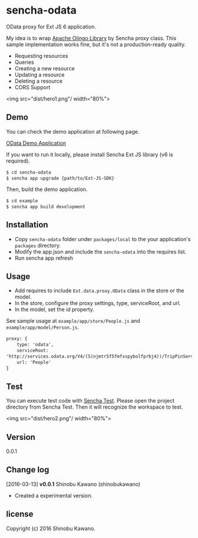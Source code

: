 # sencha-odata

OData proxy for Ext JS 6 application. 

My idea is to wrap [Apache Olingo Library](https://olingo.apache.org/doc/javascript/index.html) by Sencha proxy class. This sample implementation works fine, but it's not a production-ready quality.

- Requesting resources
- Queries
- Creating a new resource
- Updating a resource
- Deleting a resource
- CORS Support

<img src="dist/hero1.png"/ width="80%">

## Demo

You can check the demo application at following page.

[OData Demo Application](http://se.sencha.com/examples/sencha-odata)

If you want to run it locally, please install Sencha Ext JS library (v6 is required).

    $ cd sencha-odata
    $ sencha app upgrade {path/to/Ext-JS-SDK}

Then, build the demo application.

    $ cd example
    $ sencha app build development

## Installation

- Copy `sencha-odata` folder under `packages/local` to the your application's `packages` directory.
- Modify the app.json and include the `sencha-odata` into the requires list.
- Run sencha app refresh

## Usage

- Add requires to include `Ext.data.proxy.OData` class in the store or the model. 
- In the store, configure the proxy settings, type, serviceRoot, and url. 
- In the model, set the id property.

See sample usage at `example/app/store/People.js` and `example/app/model/Person.js`.

    proxy: {
        type: 'odata',
        serviceRoot: 'http://services.odata.org/V4/(S(njmtr5f5fmfxspybolfprbj4))/TripPinServiceRW/',
        url: 'People'
    }

## Test

You can execute test code with [Sencha Test](https://www.sencha.com/products/test/#overview). Please open the project directory from Sencha Test. Then it will recognize the workspace to test.

<img src="dist/hero2.png"/ width="80%">

## Version

0.0.1

## Change log

[2016-03-13] **v0.0.1** Shinobu Kawano (shinobukawano)

* Created a experimental version.

## license

Copyright (c) 2016 Shinobu Kawano.
